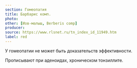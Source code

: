 ```yaml
---
section: Гомеопатия
title: Барбарис комп.
photo:
other: [Иов-малыш, Berberis comp]
producer:
source: https://www.rlsnet.ru/tn_index_id_11949.htm
label: red
---
```


У гомеопатии не может быть доказательств эффективности.

Прописывают при аденоидах, хроническом тонзиллите.
